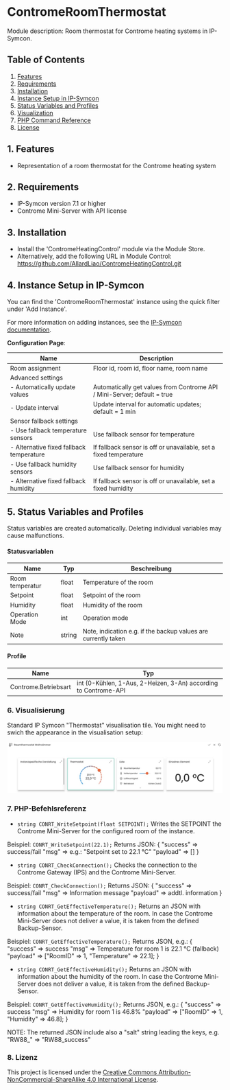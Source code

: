 
# ContromeRoomThermostat

Module description: Room thermostat for Controme heating systems in IP-Symcon.

## Table of Contents

1. [Features](#1-features)
2. [Requirements](#2-requirements)
3. [Installation](#3-installation)
4. [Instance Setup in IP-Symcon](#4-instance-setup-in-ip-symcon)
5. [Status Variables and Profiles](#5-status-variables-and-profiles)
6. [Visualization](#6-visualization)
7. [PHP Command Reference](#7-php-command-reference)
8. [License](#8-license)

## 1. Features

- Representation of a room thermostat for the Controme heating system

## 2. Requirements

- IP-Symcon version 7.1 or higher
- Controme Mini-Server with API license

## 3. Installation

- Install the 'ContromeHeatingControl' module via the Module Store.
- Alternatively, add the following URL in Module Control: https://github.com/AllardLiao/ContromeHeatingControl.git

## 4. Instance Setup in IP-Symcon

You can find the 'ContromeRoomThermostat' instance using the quick filter under 'Add Instance'.

For more information on adding instances, see the [IP-Symcon documentation](https://www.symcon.de/service/dokumentation/konzepte/instanzen/#Instanz_hinzufügen).

__Configuration Page__:

| Name                          | Description                                                                 |
|-------------------------------|-----------------------------------------------------------------------------|
| Room assignment               | Floor id, room id, floor name, room name                                    |
| Advanced settings             |                                                                             |
| - Automatically update values | Automatically get values from Controme API / Mini-Server; default = true    |
| - Update interval             | Update interval for automatic updates; default = 1 min                      |
| Sensor fallback settings      |                                                                             |
| - Use fallback temperature sensors       | Use fallback sensor for temperature                                 |
| - Alternative fixed fallback temperature | If fallback sensor is off or unavailable, set a fixed temperature   |
| - Use fallback humidity sensors          | Use fallback sensor for humidity                                    |
| - Alternative fixed fallback humidity    | If fallback sensor is off or unavailable, set a fixed humidity      |

## 5. Status Variables and Profiles

Status variables are created automatically. Deleting individual variables may cause malfunctions.

#### Statusvariablen

Name              | Typ     | Beschreibung
----------------- | ------- | ----------------------------------------------------------------
Room temperatur   | float   | Temperature of the room
Setpoint          | float   | Setpoint of the room
Humidity          | float   | Humidity of the room
Operation Mode    | int     | Operation mode
Note              | string  | Note, indication e.g. if the backup values are currently taken

#### Profile

Name                  | Typ
--------------------- | -----------------------------------------------------------------
Controme.Betriebsart  | int (0-Kühlen, 1-Aus, 2-Heizen, 3-An) according to Controme-API

### 6. Visualisierung

Standard IP Symcon "Thermostat" visualisation tile.
You might need to swich the appearance in the visualisation setup:

![Visualisation options](../libs/assets/CONRT_Visu.jpeg)

### 7. PHP-Befehlsreferenz

* `string CONRT_WriteSetpoint(float SETPOINT);`
Writes the SETPOINT the Controme Mini-Server for the configured room of the instance.

Beispiel:
`CONRT_WriteSetpoint(22.1);`
Returns JSON:
{
    "success" => success/fail
    "msg" => e.g.: "Setpoint set to 22.1 °C"
    "payload" => []
}

* `string CONRT_CheckConnection();`
Checks the connection to the Controme Gateway (IPS) and the Controme Mini-Server.

Beispiel:
`CONRT_CheckConnection();`
Returns JSON:
{
    "success" => success/fail
    "msg" => Information message
    "payload" => addtl. information
}

* `string CONRT_GetEffectiveTemperature();`
Returns an JSON with information about the temperature of the room.
In case the Controme Mini-Server does not deliver a value, it is taken from the defined Backup-Sensor.

Beispiel:
`CONRT_GetEffectiveTemperature();`
Returns JSON, e.g.:
{
    "success" => success
    "msg" => Temperature for room 1 is 22.1 °C (fallback)
    "payload" => ["RoomID" => 1, "Temperature" => 22.1];
}

* `string CONRT_GetEffectiveHumidity();`
Returns an JSON with information about the humidity of the room.
In case the Controme Mini-Server does not deliver a value, it is taken from the defined Backup-Sensor.

Beispiel:
`CONRT_GetEffectiveHumidity();`
Returns JSON, e.g.:
{
    "success" => success
    "msg" => Humidity for room 1 is 46.8%
    "payload" => ["RoomID" => 1, "Humidity" => 46.8];
}

NOTE:
The returned JSON include also a "salt" string leading the keys, e.g. "RW88_" => "RW88_success"

### 8. Lizenz

This project is licensed under the
[Creative Commons Attribution-NonCommercial-ShareAlike 4.0 International License](https://creativecommons.org/licenses/by-nc-sa/4.0/).
